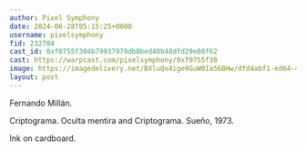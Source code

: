 ```yaml
---
author: Pixel Symphony
date: 2024-06-28T05:15:25+0000
username: pixelsymphony
fid: 232704
cast_id: 0xf0755f304b79937979db8bed40b48dfd29e08f62
cast: https://warpcast.com/pixelsymphony/0xf0755f30
image: https://imagedelivery.net/BXluQx4ige9GuW0Ia56BHw/dfd4abf1-ed64-4139-9bd0-509abb850a00/original
layout: post
---
```

Fernando Millán.   
  
Criptograma. Oculta mentira and Criptograma. Sueño, 1973.   
  
Ink on cardboard.  

<img src='https://imagedelivery.net/BXluQx4ige9GuW0Ia56BHw/dfd4abf1-ed64-4139-9bd0-509abb850a00/original' alt='' referrerpolicy='no-referrer'/>